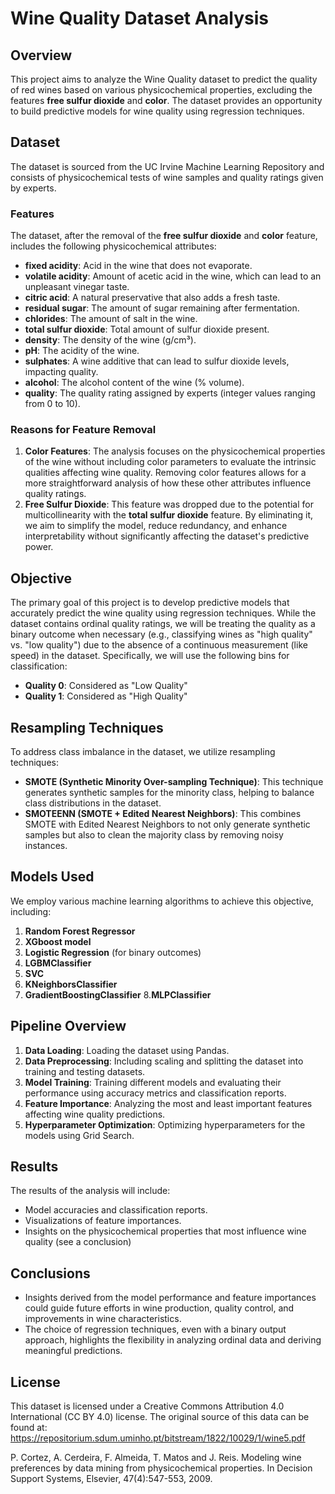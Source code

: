 # Wine Quality Dataset Analysis

## Overview
This project aims to analyze the Wine Quality dataset to predict the quality of red wines based on various physicochemical properties, excluding the features **free sulfur dioxide** and **color**. The dataset provides an opportunity to build predictive models for wine quality using regression techniques.

## Dataset
The dataset is sourced from the UC Irvine Machine Learning Repository and consists of physicochemical tests of wine samples and quality ratings given by experts.

### Features
The dataset, after the removal of the **free sulfur dioxide** and **color** feature, includes the following physicochemical attributes:
- **fixed acidity**: Acid in the wine that does not evaporate.
- **volatile acidity**: Amount of acetic acid in the wine, which can lead to an unpleasant vinegar taste.
- **citric acid**: A natural preservative that also adds a fresh taste.
- **residual sugar**: The amount of sugar remaining after fermentation.
- **chlorides**: The amount of salt in the wine.
- **total sulfur dioxide**: Total amount of sulfur dioxide present.
- **density**: The density of the wine (g/cm³).
- **pH**: The acidity of the wine.
- **sulphates**: A wine additive that can lead to sulfur dioxide levels, impacting quality.
- **alcohol**: The alcohol content of the wine (% volume).
- **quality**: The quality rating assigned by experts (integer values ranging from 0 to 10).

### Reasons for Feature Removal
1. **Color Features**: The analysis focuses on the physicochemical properties of the wine without including color parameters to evaluate the intrinsic qualities affecting wine quality. Removing color features allows for a more straightforward analysis of how these other attributes influence quality ratings.
2. **Free Sulfur Dioxide**: This feature was dropped due to the potential for multicollinearity with the **total sulfur dioxide** feature. By eliminating it, we aim to simplify the model, reduce redundancy, and enhance interpretability without significantly affecting the dataset's predictive power.

## Objective
The primary goal of this project is to develop predictive models that accurately predict the wine quality using regression techniques. While the dataset contains ordinal quality ratings, we will be treating the quality as a binary outcome when necessary (e.g., classifying wines as "high quality" vs. "low quality") due to the absence of a continuous measurement (like speed) in the dataset.
Specifically, we will use the following bins for classification:
- **Quality 0**: Considered as "Low Quality"
- **Quality 1**: Considered as "High Quality"

## Resampling Techniques
To address class imbalance in the dataset, we utilize resampling techniques:
- **SMOTE (Synthetic Minority Over-sampling Technique)**: This technique generates synthetic samples for the minority class, helping to balance class distributions in the dataset.
- **SMOTEENN (SMOTE + Edited Nearest Neighbors)**: This combines SMOTE with Edited Nearest Neighbors to not only generate synthetic samples but also to clean the majority class by removing noisy instances.

## Models Used
We employ various machine learning algorithms to achieve this objective, including:
  1. **Random Forest Regressor**
  2. **XGboost model**
  3. **Logistic Regression** (for binary outcomes)
  4. **LGBMClassifier**
  5. **SVC**
  6. **KNeighborsClassifier**
  7. **GradientBoostingClassifier**
  8.**MLPClassifier**


## Pipeline Overview
1. **Data Loading**: Loading the dataset using Pandas.
2. **Data Preprocessing**: Including scaling and splitting the dataset into training and testing datasets.
3. **Model Training**: Training different models and evaluating their performance using accuracy metrics and classification reports.
4. **Feature Importance**: Analyzing the most and least important features affecting wine quality predictions.
5. **Hyperparameter Optimization**: Optimizing hyperparameters for the models using Grid Search.


## Results
The results of the analysis will include:
- Model accuracies and classification reports.
- Visualizations of feature importances.
- Insights on the physicochemical properties that most influence wine quality (see a conclusion)

## Conclusions
- Insights derived from the model performance and feature importances could guide future efforts in wine production, quality control, and improvements in wine characteristics.
- The choice of regression techniques, even with a binary output approach, highlights the flexibility in analyzing ordinal data and deriving meaningful predictions.

## License
This dataset is licensed under a Creative Commons Attribution 4.0 International (CC BY 4.0) license. The original source of this data can be found at: https://repositorium.sdum.uminho.pt/bitstream/1822/10029/1/wine5.pdf

P. Cortez, A. Cerdeira, F. Almeida, T. Matos and J. Reis. Modeling wine preferences by data mining from physicochemical properties. In Decision Support Systems, Elsevier, 47(4):547-553, 2009.

